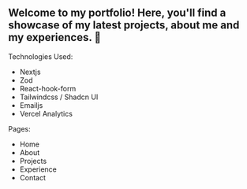 ## Welcome to my portfolio! Here, you'll find a showcase of my latest projects, about me and my experiences. 💯

Technologies Used:

- Nextjs
- Zod
- React-hook-form
- Tailwindcss / Shadcn UI
- Emailjs
- Vercel Analytics

Pages:

- Home
- About
- Projects
- Experience
- Contact
